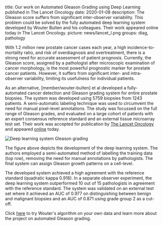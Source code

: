 title: Our work on Automated Gleason Grading using Deep Learning published in The Lancet Oncology 
date: 2020-01-08
description: The Gleason score suffers from significant inter-observer variability. This problem could be solved by the fully automated deep learning system developed by Wouter Bulten and his colleagues. Their work appeared online today in The Lancet Oncology. 
picture: news/lancet_I.png
groups: diag, pathology

With 1.2 million new prostate cancer cases each year, a high incidence-to-mortality ratio, and risk of overdiagnosis and overtreatment, there is a strong need for accurate assessment of patient prognosis. Currently, the Gleason score, assigned by a pathologist after microscopic examination of cancer morphology, is the most powerful prognostic marker for prostate cancer patients. However, it suffers from significant inter- and intra-observer variability, limiting its usefulness for individual patients.

As an alternative, [member/wouter-bulten] et al developed a fully-automated cancer detection and Gleason grading system for entire prostate biopsies. The system was developed using 5759 biopsies from 1243 patients. A semi-automatic labeling technique was used to circumvent the need for manual pixel-level annotations. The study was focussed on the full range of Gleason grades, and evaluated on a large cohort of patients with an expert consensus reference standard and an external tissue microarray test set. Their work was accepted for publication by <a href="https://www.thelancet.com/journals/lanonc/home">The Lancet Oncology</a> and appeared <a href="https://www.thelancet.com/journals/lanonc/article/PIIS1470-2045(19)30739-9/fulltext">online</a> today. 

![Deep learning system Gleason grading]({static}/images/news/Lancet_II.png)

The figure above depicts the development of the deep learning system. The authors employed a semi-automated method of labelling the training data (top row), removing the need for manual annotations by pathologists. The final system can assign Gleason growth patterns on a cell-level.

The developed system achieved a high agreement with the reference standard (quadratic kappa 0.918). In a separate observer experiment, the deep learning system outperformed 10 out of 15 pathologists in agreement with the reference standard. The system was validated on an external test set where it achieved an AUC of 0.977 on distinguishing between benign and malignant biopsies and an AUC of 0.871 using grade group 2 as a cut-off.


Click <a href="https://www.computationalpathologygroup.eu/software/automated-gleason-grading/">here</a> to try Wouter's algorithm on your own data and learn more about the project on automated Gleason grading.




